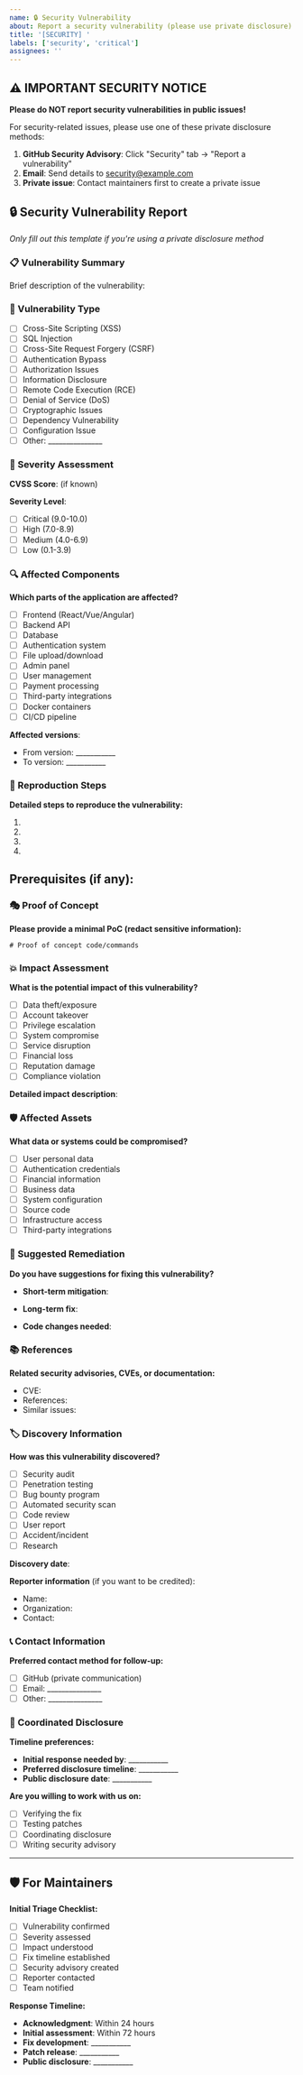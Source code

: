 ```yaml
---
name: 🔒 Security Vulnerability
about: Report a security vulnerability (please use private disclosure)
title: '[SECURITY] '
labels: ['security', 'critical']
assignees: ''
---
```


## ⚠️ IMPORTANT SECURITY NOTICE

**Please do NOT report security vulnerabilities in public issues!**

For security-related issues, please use one of these private disclosure methods:

1. **GitHub Security Advisory**: Click "Security" tab → "Report a vulnerability"
2. **Email**: Send details to [security@example.com](mailto:security@example.com)
3. **Private issue**: Contact maintainers first to create a private issue

## 🔒 Security Vulnerability Report

*Only fill out this template if you're using a private disclosure method*

### 📋 Vulnerability Summary

Brief description of the vulnerability:

### 🎯 Vulnerability Type

- [ ] Cross-Site Scripting (XSS)
- [ ] SQL Injection
- [ ] Cross-Site Request Forgery (CSRF)
- [ ] Authentication Bypass
- [ ] Authorization Issues
- [ ] Information Disclosure
- [ ] Remote Code Execution (RCE)
- [ ] Denial of Service (DoS)
- [ ] Cryptographic Issues
- [ ] Dependency Vulnerability
- [ ] Configuration Issue
- [ ] Other: _______________

### 🎯 Severity Assessment

**CVSS Score**: (if known)

**Severity Level**:
- [ ] Critical (9.0-10.0)
- [ ] High (7.0-8.9)
- [ ] Medium (4.0-6.9)
- [ ] Low (0.1-3.9)

### 🔍 Affected Components

**Which parts of the application are affected?**

- [ ] Frontend (React/Vue/Angular)
- [ ] Backend API
- [ ] Database
- [ ] Authentication system
- [ ] File upload/download
- [ ] Admin panel
- [ ] User management
- [ ] Payment processing
- [ ] Third-party integrations
- [ ] Docker containers
- [ ] CI/CD pipeline

**Affected versions**:
- From version: ___________
- To version: ___________

### 🔄 Reproduction Steps

**Detailed steps to reproduce the vulnerability:**

1. 
2. 
3. 
4. 

**Prerequisites** (if any):
- 

### 🎭 Proof of Concept

**Please provide a minimal PoC (redact sensitive information):**

```
# Proof of concept code/commands
```

### 💥 Impact Assessment

**What is the potential impact of this vulnerability?**

- [ ] Data theft/exposure
- [ ] Account takeover
- [ ] Privilege escalation
- [ ] System compromise
- [ ] Service disruption
- [ ] Financial loss
- [ ] Reputation damage
- [ ] Compliance violation

**Detailed impact description**:


### 🛡️ Affected Assets

**What data or systems could be compromised?**

- [ ] User personal data
- [ ] Authentication credentials
- [ ] Financial information
- [ ] Business data
- [ ] System configuration
- [ ] Source code
- [ ] Infrastructure access
- [ ] Third-party integrations

### 🔧 Suggested Remediation

**Do you have suggestions for fixing this vulnerability?**

- **Short-term mitigation**:
  

- **Long-term fix**:
  

- **Code changes needed**:
  

### 📚 References

**Related security advisories, CVEs, or documentation:**

- CVE: 
- References: 
- Similar issues: 

### 🏷️ Discovery Information

**How was this vulnerability discovered?**

- [ ] Security audit
- [ ] Penetration testing
- [ ] Bug bounty program
- [ ] Automated security scan
- [ ] Code review
- [ ] User report
- [ ] Accident/incident
- [ ] Research

**Discovery date**: 

**Reporter information** (if you want to be credited):
- Name: 
- Organization: 
- Contact: 

### 📞 Contact Information

**Preferred contact method for follow-up:**

- [ ] GitHub (private communication)
- [ ] Email: _______________
- [ ] Other: _______________

### 🤝 Coordinated Disclosure

**Timeline preferences:**

- **Initial response needed by**: ___________
- **Preferred disclosure timeline**: ___________
- **Public disclosure date**: ___________

**Are you willing to work with us on:**
- [ ] Verifying the fix
- [ ] Testing patches
- [ ] Coordinating disclosure
- [ ] Writing security advisory

---

## 🛡️ For Maintainers

**Initial Triage Checklist:**

- [ ] Vulnerability confirmed
- [ ] Severity assessed
- [ ] Impact understood
- [ ] Fix timeline established
- [ ] Security advisory created
- [ ] Reporter contacted
- [ ] Team notified

**Response Timeline:**
- **Acknowledgment**: Within 24 hours
- **Initial assessment**: Within 72 hours
- **Fix development**: ___________
- **Patch release**: ___________
- **Public disclosure**: ___________